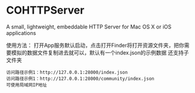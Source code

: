 # COHTTPServer
A small, lightweight, embeddable HTTP Server for Mac OS X or iOS applications


使用方法：
	打开App服务默认启动，点击打开Finder将打开资源文件夹，把你需要模拟的数据文件复制进去就可以，默认有一个index.json的示例数据
	还支持子文件夹

	访问路径示例1：http://127.0.0.1:28000/index.json 
	访问路径示例1：http://127.0.0.1:28000/community/index.json
	可使用局域网IP地址
